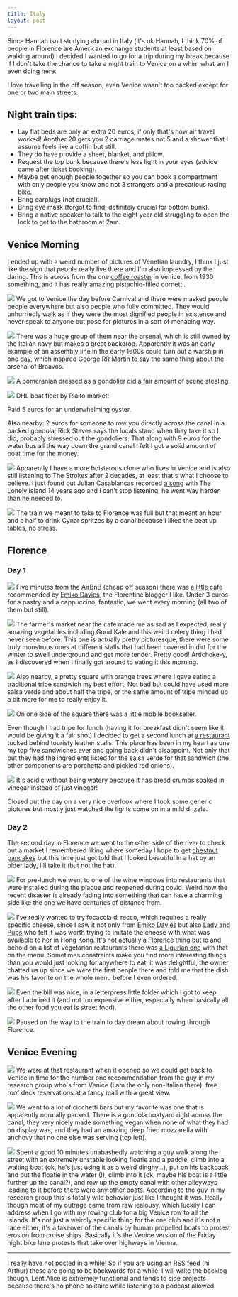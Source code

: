 ```yaml
---
title: Italy
layout: post
---
```

Since Hannah isn't studying abroad in Italy (it's ok Hannah, I think 70% of people in Florence are American exchange students at least based on walking around) I decided I wanted to go for a trip during my break because if I don't take the chance to take a night train to Venice on a whim what am I even doing here.

I love travelling in the off season, even Venice wasn't too packed except for one or two main streets.

## Night train tips:
* Lay flat beds are only an extra 20 euros, if only that's how air travel worked! Another 20 gets you 2 carriage mates not 5 and a shower that I assume feels like a coffin but still.
* They do have provide a sheet, blanket, and pillow.
* Request the top bunk because there's less light in your eyes (advice came after ticket booking).
* Maybe get enough people together so you can book a compartment with only people you know and not 3 strangers and a precarious racing bike.
* Bring earplugs (not crucial).
* Bring eye mask (forgot to find, definitely crucial for bottom bunk).
* Bring a native speaker to talk to the eight year old struggling to open the lock to get to the bathroom at 2am.

## Venice Morning
[]({{site.baseurl}}/assets/images/italy/laundry.jpg)
I ended up with a weird number of pictures of Venetian laundry, I think I just like the sign that people really live there and I'm also impressed by the daring. 
This is across from the one [coffee roaster](https://goo.gl/maps/TT5KM6coDFgUnjmn8) in Venice, from 1930 something, and it has really amazing pistachio-filled cornetti.

![]({{site.baseurl}}/assets/images/italy/purple_lady.jpg)
We got to Venice the day before Carnival and there were masked people people everywhere but also people who fully committed. They would unhurriedly walk as if they were the most dignified people in existence and never speak to anyone but pose for pictures in a sort of menacing way.

![]({{site.baseurl}}/assets/images/italy/masked_man.jpg)
There was a huge group of them near the arsenal, which is still owned by the Italian navy but makes a great backdrop. Apparently it was an early example of an assembly line in the early 1600s could turn out a warship in one day, which inspired George RR Martin to say the same thing about the arsenal of Braavos.

![]({{site.baseurl}}/assets/images/italy/dog.jpg)
A pomeranian dressed as a gondolier did a fair amount of scene stealing.

![]({{site.baseurl}}/assets/images/italy/dhl.jpg)
DHL boat fleet by Rialto market! 

Paid 5 euros for an underwhelming oyster.

Also nearby: 2 euros for someone to row you directly across the canal in a packed gondola; Rick Steves says the locals stand when they take it so I did, probably stressed out the gondoliers. That along with 9 euros for the water bus all the way down the grand canal I felt I got a solid amount of boat time for the money.

![]({{site.baseurl}}/assets/images/italy/strokes.jpg)
Apparently I have a more boisterous clone who lives in Venice and is also still listening to The Strokes after 2 decades, at least that's what I choose to believe.
I just found out Julian Casablancas recorded [a song](https://www.youtube.com/watch?v=8yvEYKRF5IA) with The Lonely Island 14 years ago and I can't stop listening, he went way harder than he needed to.

![]({{site.baseurl}}/assets/images/italy/cynar.jpg)
The train we meant to take to Florence was full but that meant an hour and a half to drink Cynar spritzes by a canal because I liked the beat up tables, no stress.

## Florence
### Day 1

![]({{site.baseurl}}/assets/images/italy/bakery.jpg)
Five minutes from the AirBnB (cheap off season) there was [a little cafe](https://goo.gl/maps/gnKPUjmMQTanxkNn7) recommended by [Emiko Davies](https://www.emikodavies.com/), the Florentine blogger I like. Under 3 euros for a pastry and a cappuccino, fantastic, we went every morning (all two of them but still).

![]({{site.baseurl}}/assets/images/italy/market.jpg)
The farmer's market near the cafe made me as sad as I expected, really amazing vegetables including Good Kale and this weird celery thing I had never seen before. This one is actually pretty picturesque, there were some truly monstrous ones at different stalls that had been covered in dirt for the winter to swell underground and get more tender.
Pretty good! Artichoke-y, as I discovered when I finally got around to eating it this morning.

![]({{site.baseurl}}/assets/images/italy/oranges.jpg)
Also nearby, a pretty square with orange trees where I gave eating a traditional tripe sandwich my best effort. Not bad but could have used more salsa verde and about  half the tripe, or the same amount of tripe minced up a bit more for me to really enjoy it.

![]({{site.baseurl}}/assets/images/italy/books.jpg)
On one side of the square there was a little mobile bookseller.

Even though I had tripe for lunch (having it for breakfast didn't seem like it would be giving it a fair shot) I decided to get a second lunch at [a restaurant](https://goo.gl/maps/5BY6Ej68ni3rfGtX8) tucked behind touristy leather stalls. This place has been in my heart as one my top five sandwiches ever and going back didn't disappoint. 
Not only that but they had the ingredients listed for the salsa verde for that sandwich (the other components are porchetta and pickled red onions).

![]({{site.baseurl}}/assets/images/italy/sauces.jpg)
It's acidic without being watery because it has bread crumbs soaked in vinegar instead of just vinegar!

Closed out the day on a very nice overlook where I took some generic pictures but mostly just watched the lights come on in a mild drizzle.

### Day 2
The second day in Florence we went to the other side of the river to check out a market I remembered liking where someday I hope to get [chestnut pancakes](https://www.emikodavies.com/preserving-the-taste-of-autumn/) but this time just got told that I looked beautiful in a hat by an older lady, I'll take it (but not the hat).

![]({{site.baseurl}}/assets/images/italy/wine_window.jpg)
For pre-lunch we went to one of the wine windows into restaurants that were installed during the plague and reopened during covid. Weird how the recent disaster is already fading into something that can have a charming side like the one we have centuries of distance from.

![]({{site.baseurl}}/assets/images/italy/foccacia.jpg)
I've really wanted to try focaccia di recco, which requires a really specific cheese, since I saw it not only from [Emiko Davies](https://food52.com/recipes/34089-focaccia-di-recco) but also [Lady and Pups](https://ladyandpups.com/2017/07/14/chi-spaccas-focaccia-di-recco-or-the-closest-youll-get-to-it-at-home/) who felt it was worth trying to imitate the cheese with what was available to her in Hong Kong.
It's not actually a Florence thing but lo and behold on a list of vegetarian restaurants there was [a Ligurian one](https://goo.gl/maps/Gnarzrnr1LMFkNuq7) with that on the menu.
Sometimes constraints make you find more interesting things than you would just looking for anywhere to eat, it was delightful, the owner chatted us up since we were the first people there and told me that the dish was his favorite on the whole menu before I even ordered.

![]({{site.baseurl}}/assets/images/italy/menu.jpg)
Even the bill was nice, in a letterpress little folder which I got to keep after I admired it (and not too expensive either, especially when basically all the other food you eat is street food).

![]({{site.baseurl}}/assets/images/italy/rower.jpg)
Paused on the way to the train to day dream about rowing through Florence.

## Venice Evening
![]({{site.baseurl}}/assets/images/italy/rialto.jpg)
We were at that restaurant when it opened so we could get back to Venice in time for the number one recommendation from the guy in my research group who's from Venice (I am the only non-Italian there): free roof deck reservations at a fancy mall with a great view.

![]({{site.baseurl}}/assets/images/italy/cicchetti.jpg)
We went to a lot of cicchetti bars but my favorite was one that is apparently normally packed.
There is a gondola boatyard right across the canal, they very nicely made something vegan when none of what they had on display was, and they had an amazing deep fried mozzarella with anchovy that no one else was serving (top left).

![]({{site.baseurl}}/assets/images/italy/floatie_guy.jpg)
Spent a good 10 minutes unabashedly watching a guy walk along the street with an extremely unstable looking floatie and a paddle, climb into a waiting boat (ok, he's just using it as a weird dinghy...), put on his backpack and put the floatie in the water (!), climb into it (ok, maybe his boat is a little further up the canal?), and row up the empty canal with other alleyways leading to it before there were any other boats.
According to the guy in my research group this is totally wild behavior just like I thought it was.
Really though most of my outrage came from raw jealousy, which luckily I can address when I go with my rowing club for a big Venice row to all the islands.
It's not just a weirdly specific thing for the one club and it's not a race either, it's a takeover of the canals by human propelled boats to protest erosion from cruise ships.
Basically it's the Venice version of the Friday night bike lane protests that take over highways in Vienna.

---

I really have not posted in a while! So if you are using an RSS feed (hi Arthur) these are going to be backwards for a while.
I will write the backlog though, Lent Alice is extremely functional and tends to side projects because there's no phone solitaire while listening to a podcast allowed.

